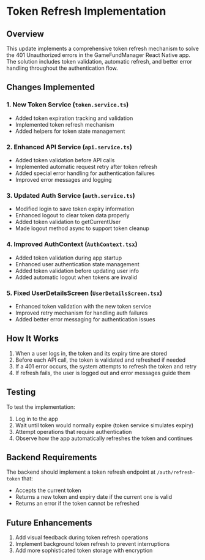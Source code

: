 # Token Refresh Implementation

## Overview

This update implements a comprehensive token refresh mechanism to solve the 401 Unauthorized errors in the GameFundManager React Native app. The solution includes token validation, automatic refresh, and better error handling throughout the authentication flow.

## Changes Implemented

### 1. New Token Service (`token.service.ts`)

- Added token expiration tracking and validation
- Implemented token refresh mechanism
- Added helpers for token state management

### 2. Enhanced API Service (`api.service.ts`)

- Added token validation before API calls
- Implemented automatic request retry after token refresh
- Added special error handling for authentication failures
- Improved error messages and logging

### 3. Updated Auth Service (`auth.service.ts`)

- Modified login to save token expiry information
- Enhanced logout to clear token data properly
- Added token validation to getCurrentUser
- Made logout method async to support token cleanup

### 4. Improved AuthContext (`AuthContext.tsx`)

- Added token validation during app startup
- Enhanced user authentication state management
- Added token validation before updating user info
- Added automatic logout when tokens are invalid

### 5. Fixed UserDetailsScreen (`UserDetailsScreen.tsx`)

- Enhanced token validation with the new token service
- Improved retry mechanism for handling auth failures
- Added better error messaging for authentication issues

## How It Works

1. When a user logs in, the token and its expiry time are stored
2. Before each API call, the token is validated and refreshed if needed
3. If a 401 error occurs, the system attempts to refresh the token and retry
4. If refresh fails, the user is logged out and error messages guide them

## Testing

To test the implementation:
1. Log in to the app
2. Wait until token would normally expire (token service simulates expiry)
3. Attempt operations that require authentication
4. Observe how the app automatically refreshes the token and continues

## Backend Requirements

The backend should implement a token refresh endpoint at `/auth/refresh-token` that:
- Accepts the current token
- Returns a new token and expiry date if the current one is valid
- Returns an error if the token cannot be refreshed

## Future Enhancements

1. Add visual feedback during token refresh operations
2. Implement background token refresh to prevent interruptions
3. Add more sophisticated token storage with encryption
